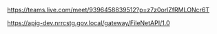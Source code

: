 
https://teams.live.com/meet/9396458839512?p=z7z0orlZfRMLONcr6T



https://apig-dev.nrrcstg.gov.local/gateway/FileNetAPI/1.0
